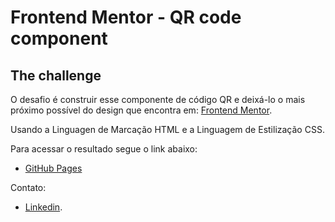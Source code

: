 # Frontend Mentor - QR code component

## The challenge

O desafio é construir esse componente de código QR e deixá-lo o mais próximo possível do design que encontra em:
[Frontend Mentor]( https://crisleine-erculano.github.io/QR-Code/).

Usando a Linguagen de Marcação HTML e a Linguagem de Estilização CSS.

Para acessar o resultado segue o link abaixo:
- [GitHub Pages](https://pages.github.com/)

Contato:
- [Linkedin](https://www.linkedin.com/in/crisleine-erculano).



